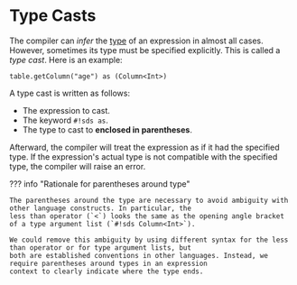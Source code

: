 # Type Casts

The compiler can _infer_ the [type][types] of an expression in almost all cases. However, sometimes its type must be
specified explicitly. This is called a _type cast_. Here is an example:

```sds
table.getColumn("age") as (Column<Int>)
```

A type cast is written as follows:

- The expression to cast.
- The keyword `#!sds as`.
- The type to cast to **enclosed in parentheses**.

Afterward, the compiler will treat the expression as if it had the specified type. If the expression's actual type is
not compatible with the specified type, the compiler will raise an error.

??? info "Rationale for parentheses around type"

    The parentheses around the type are necessary to avoid ambiguity with other language constructs. In particular, the
    less than operator (`<`) looks the same as the opening angle bracket of a type argument list (`#!sds Column<Int>`).

    We could remove this ambiguity by using different syntax for the less than operator or for type argument lists, but
    both are established conventions in other languages. Instead, we require parentheses around types in an expression
    context to clearly indicate where the type ends.

[types]: ../types.md
